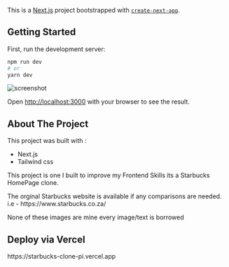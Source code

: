 This is a [Next.js](https://nextjs.org/) project bootstrapped with [`create-next-app`](https://github.com/vercel/next.js/tree/canary/packages/create-next-app).

## Getting Started

First, run the development server:

```bash
npm run dev
# or
yarn dev
```
![screenshot](https://user-images.githubusercontent.com/98853556/227659534-7d5279cc-cc0f-49ae-ae10-6a4a32bf1ff4.png)

Open [http://localhost:3000](http://localhost:3000) with your browser to see the result.

<h2>About The Project</h2>
<p>This project was built with : </p>
<ul>
   <li>Next.js</li>
   <li>Tailwind css</li>
</ul> 

<p>This project is one I built to improve my Frontend Skills its a Starbucks HomePage clone.</p>
<p>The orginal Starbucks website is available if any comparisons are needed.  i.e - https://www.starbucks.co.za/</p>

<p>None of these images are mine every image/text is borrowed </p>

<h2> Deploy via Vercel </h2>

<p>https://starbucks-clone-pi.vercel.app</p>
